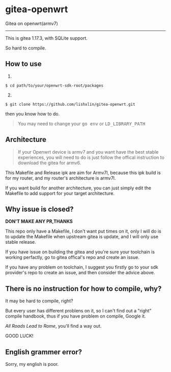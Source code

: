 # gitea-openwrt

Gitea on openwrt(armv7)

---

This is gitea 1.17.3, with SQLite support.

So hard to compile.

## How to use

1.

```
$ cd path/to/your/openwrt-sdk-root/packages
```

2.

```
$ git clone https://github.com/lishxlin/gitea-openwrt.git
```

then you know how to do.

> You may need to change your <kbd>go env</kbd> or <kbd>LD_LIBRARY_PATH</kbd>

## Architecture

> If your Openwrt device is armv7 and you want have the best stable experiences, you will need to do is just follow the offical instruction to download the gitea for armv6.

This Makefile and Release ipk are aim for Armv7l, because this ipk build is for my router, and my router's architecture is armv7l.

If you want build for another architecture, you can just simply edit the Makefile to add support for your target architecture.

## Why issue is closed?
__DON'T MAKE ANY PR,THANKS__

This repo only have a Makefile, I don't want put times on it, only I will do is to update the Makefile when upstream gitea is update, and I will only use stable release.

If you have issue on building the gitea and you're sure your toolchain is working perfactly, go to gitea offical's repo and create an issue.

If you have any problem on toolchain, I suggest you firstly go to your sdk provider's repo to create an issue, and then consider the advice above.

## There is no instruction for how to compile, why?

It may be hard to compile, right?

But every user has different problens on it, so I can't find out a "right" compile handbook, thus if you have problem on compile, Google it.

*All Roads Lead to Rome*, you'll find a way out.

GOOD LUCK!

## English grammer error?

Sorry, my english is poor.
